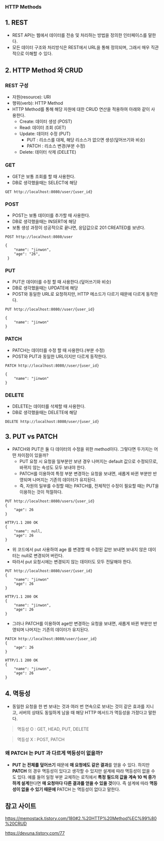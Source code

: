 ### HTTP Methods

## 1. REST

- REST API는 웹에서 데이터를 전송 및 처리하는 방법을 정의한 인터페이스를 말한다.
- 모든 데이터 구조와 처리방식은 REST에서 URL을 통해 정의되며, 그래서 매우 직관적으로 이해할 수 있다.

## 2. HTTP Method 와 CRUD

### REST 구성

- 자원(resource): URI
- 행위(verb): HTTP Method
- HTTP Method를 통해 해당 자원에 대한 CRUD 연산을 적용하여 아래와 같이 사용한다.
  - Create: 데이터 생성 (POST)
  - Read: 데이터 조회 (GET)
  - Update: 데이터 수정 (PUT)
    - PUT : 리소스를 대체, 해당 리소스가 없으면 생성(덮어쓰기와 비슷)
    - PATCH : 리소스 변경(부분 수정)
  - Delete: 데이터 삭제 (DELETE)

### GET

- GET은 보통 조회를 할 때 사용한다.
- DB로 생각했을때는 SELECT에 해당

```
GET http://localhost:8080/user/{user_id}
```

### POST

- POST는 보통 데이터를 추가할 때 사용한다.
- DB로 생각했을때는 INSERT에 해당
- 보통 생성 과정이 성공적으로 끝나면, 응답값으로 201 CREATED를 보낸다.

```
POST http://localhost:8080/user

{
    "name": "jinwon",
    "age": "26",
 }
```

### PUT

- PUT은 데이터를 수정 할 때 사용한다.(덮어쓰기와 비슷)
- DB로 생각했을때는 UPDATE에 해당
- POST와 동일한 URL로 요청하지만, HTTP 메소드가 다르기 때문에 다르게 동작한다.

```
PUT http://localhost:8080//user/{user_id}

{
    "name": "jinwon"
}
```

### PATCH

- PATCH는 데이터를 수정 할 때 사용한다.(부분 수정)
- POST와 PUT과 동일한 URL이지만 다르게 동작한다.

```
PATCH http://localhost:8080//user/{user_id}

{
    "name": "jinwon"
}
```

### DELETE

- DELETE는 데이터를 삭제할 때 사용한다.
- DB로 생각했을때는 DELETE에 해당

```
DELETE http://localhost:8080/user/{user_id}
```

## 3. PUT vs PATCH

- PATCH와 PUT은 둘 다 데이터의 수정을 위한 method이다. 그렇다면 두가지는 어떤 차이점이 있을까?
  - PUT 요청 시 요청을 일부분만 보낸 경우 나머지는 default 값으로 수정되므로, 바뀌지 않는 속성도 모두 보내야 한다.
  - PATCH를 이용하여 특정 부분 변경하는 요청을 보내면, 새롭게 바뀐 부분만 반영되며 나머지는 기존의 데이터가 유지된다.
  - 즉, 자원의 일부를 수정할 때는 PATCH를, 전체적인 수정이 필요할 때는 PUT을 이용하는 것이 적절하다.

```
PUT http://localhost:8080/users/{user_id}
{
    "age": 26
}

HTTP/1.1 200 OK
{
    "name": null,
    "age": 26
}
```

- 위 코드에서 put 사용하여 age 를 변경할 때 수정된 값만 보내면 보내지 않은 데이터는 null로 변경되어 버린다.
- 따라서 put 요청시에는 변경되지 않는 데이터도 모두 전달해야 한다.

```
PUT http://localhost:8080/user/{user_id}
{
    "name": "jinwon"
    "age": 26
}

HTTP/1.1 200 OK
{
    "name": "jinwon",
    "age": 26
}
```

- 그러나 PATCH를 이용하여 age만 변경하는 요청을 보내면, 새롭게 바뀐 부분만 반영되며 나머지는 기존의 데이터가 유지된다.

```
PATCH http://localhost:8080/user/{user_id}
{
	"age": 26
}

HTTP/1.1 200 OK
{
	"name": "jinwon",
	"age": 26
}
```

## 4. 멱등성

- 동일한 요청을 한 번 보내는 것과 여러 번 연속으로 보내는 것이 같은 효과를 지니고, 서버의 상태도 동일하게 남을 때 해당 HTTP 메서드가 멱등성을 가졌다고 말한다.

> 멱등성 O : GET, HEAD, PUT, DELETE

> 멱등성 X : POST, PATCH

### 왜 PATCH 는 PUT 과 다르게 멱등성이 없을까?

- **PUT 는 전체를 덮어쓰기** 때문에 **매 요청에도 같은 결과**를 얻을 수 있다. 하지만 **PATCH** 의 경우 멱등성이 있다고 생각할 수 있지만 설계에 따라 멱등성이 없을 수도 있다. 예를 들어 일정 부분 교체하는 로직에서 **특정 필드의 값을 계속 10 씩 증가하게 설계**한다면 **매 요청마다 다른 결과를 얻을 수 있을 것**이다. 즉 설계에 따라 **멱등성이 없을 수 있기 때문에** PATCH 는 멱등성이 없다고 말한다.

## 참고 사이트

https://memostack.tistory.com/180#2.%20HTTP%20Method%EC%99%80%20CRUD

https://devuna.tistory.com/77
